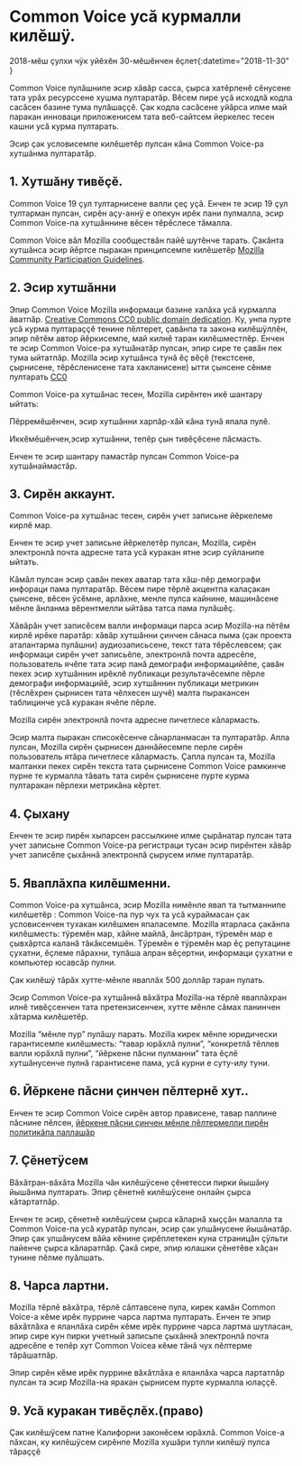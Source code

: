 # Common Voice усă курмалли килĕшÿ.

2018-мĕш çулхи чÿк уйĕхĕн 30-мĕшĕнчен ĕçлет{:datetime="2018-11-30" }

Common Voice пулăшнипе эсир хăвăр сасса, çырса хатĕрленĕ сĕнусене тата урăх ресурссене хушма пултаратăр. Вĕсем пире уçă исходлă кодпа сасăсен базине тума пулăшаççĕ. Çак кодпа сасăсене уйăрса илме май паракан инноваци приложенисем тата веб-сайтсем йеркелес тесен кашни усă курма пултарать.

Эсир çак условисемпе килĕшетĕр пулсан кǎна Common Voice-ра хутшǎнма пултаратǎр.

## 1. Хутшǎну тивĕçĕ. 
Common Voice 19 çул тултарнисене валли çеç уçă. Енчен те эсир 19 çул тултарман пулсан, сирĕн аçу-аннÿ е опекун ирĕк пани пулмалла, эсир Common Voice-па хутшăннине вĕсен тĕрĕслесе тăмалла.

Common Voice вăл Mozilla сообществăн пайĕ шутĕнче тарать. Çакăнта хутшăнса эсир йĕртсе пыракан принципсемпе килĕшетĕр [Mozilla Community Participation Guidelines](https://www.mozilla.org/en-US/about/governance/policies/participation/). 

## 2. Эсир хутшăнни
Эпир Common Voice Mozilla информаци базине халăха усă курмалла ăватпăp. [Creative Commons CC0 public domain dedication](https://creativecommons.org/publicdomain/zero/1.0/). Ку, унпа пурте усă курма пултараççĕ тенине пĕлтерет, çавăнпа та закона килĕшÿллĕн, эпир пĕтĕм автор йĕркисемпе, май килнĕ таран килĕшместпĕр. Енчен те эсир Common Voice-ра хутшăнатăр пулсан, эпир сире те çавăн пек тума ыйтатпăр. Mozilla эсир хутшăнса тунă ĕç вĕçĕ (текстсене, çырнисене, тĕрĕсленисене тата хакланисене) ытти çынсене сĕнме пултарать [CC0](https://creativecommons.org/publicdomain/zero/1.0/) 

Common Voice-ра хутшăнас тесен, Mozilla сирĕнтен икĕ шантару ыйтать:

Пĕрремĕшĕнчен, эсир хутшăнни харпăр-хăй кăна тунă япала пулĕ.

Иккĕмĕшĕнчен,эсир хутшăнни, тепĕр çын тивĕçĕсене пăсмасть.

Енчен те эсир шантару памастăр пулсан Common Voice-ра хутшăнаймастăр.

## 3. Сирĕн аккаунт.
Common Voice-ра хутшăнас тесен, сирĕн учет записьне йĕркелеме кирлĕ мар. 

Енчен те эсир учет записьне йĕркелетĕр пулсан, Mozilla, сирĕн электронлă почта адресне тата усă куракан ятне эсир суйланипе ыйтать.

Кăмăл пулсан эсир çавăн пекех аватар тата хăш-пĕр демографи инфораци пама пултаратăр. Вĕсем пире тĕрлĕ акцентпа калаçакан çынсене, вĕсен ÿсĕмне, арлăхне, менле пулса кайнине, машинăсене мĕнле ăнланма вĕрентмелли ыйтăва татса пама пулăшĕç.

Хăвăрăн учет записĕсем валли информаци парса эсир Mozilla-на пĕтĕм кирлĕ ирĕке паратăр:
хăвăр хутшăнни çинчен сăнаса пыма (çак проекта аталантарма пулăшни) аудиозаписьсене, текст тата тĕрĕслевсем;
çак информаци сирĕн учет записьĕпе, электронлă почта адресĕпе, пользователь ячĕпе тата эсир панă демографи информацийĕпе, çавăн пекех эсир хутшăннин ирĕклĕ публикаци результачĕсемпе пĕрле демографи информацийĕ, эсир хутшăннин публикаци метрикин (тĕслĕхрен çырнисен тата чĕлхесен шучĕ) малта пыракансен таблицинче усă куракан ячĕпе пĕрле.

Mozilla сирĕн электронлă почта адресне пичетлесе кăлармасть. 

Эсир малта пыракан списокĕсенче сăнарланмасан та пултаратăр. Апла пулсан, Mozilla сирĕн çырнисен даннăйесемпе перле сирĕн пользователь ятăра пичетлесе кăлармасть. Çапла пулсан та, Mozilla малтанхи пекех сирĕн текста тата çырнисене Common Voice рамкинче пурне те курмалла тăвать тата сирĕн çырнисене пурте курма пултаракан пĕрлехи метрикăна кĕртет.

## 4. Çыхану
Енчен те эсир пирĕн хыпарсен рассылкине илме çырăнатар пулсан тата учет записьне Common Voice-ра регистраци тусан эсир пирĕнтен хăвăр учет записĕпе çыхăннă электронлă çырусем илме пултаратăр.

## 5. Яваплăxпа килĕшменни. 

Common Voice-ра хутшăнса, эсир Mozilla нимĕнле явап та тытманнипе килĕшетĕр : Common Voice-па пур чух та усă кураймасан çак условисенчен тухакан килĕшмен япаласемпе.
Mozilla ятарласа çакăнпа килĕшместь: тÿремĕн мар, хăйне майлă, ăнсăртран, тÿремĕн мар е çывхăртса каланă тăкăксемшĕн.
Тÿремĕн е тÿремĕн мар ĕç репутацине çухатни, ĕçлеме пăрахни, тупăша алран вĕçертни, информаци çухатни е компьютер юсавсăр пулни.

Çак килĕшÿ тăрăх хутте-мĕнле яваплăх 500 доллăр таран пулать.

Эсир Common Voice-ра хутшăннă вăхăтра Mozilla-на тĕрлĕ яваплăхран илнĕ тивĕçсенчен тата претензисенчен, хутте мĕнле сăмах панинчен хăтарма килĕшетĕр.

Mozilla “мĕнле пур” пулăшу парать. Mozilla кирек мĕнле юридически гарантисемпе килĕшместь: “тавар юрăхлă пулни”, “конкретлă тĕллев валли юрăхлă пулни”, “йĕркене пăсни пулманни” тата ĕçлĕ хутшăнусенче пулнă гарантисене пама, усă курни е суту-илу туни.

## 6. Йĕркене пăсни çинчен пĕлтернĕ хут..
Енчен те эсир Common Voice сирĕн автор прависене, тавар паллине пăснине пĕлсен, [йĕркене пăсни çинчен мĕнле пĕлтермелли пирĕн политикăпа паллашăр](https://www.mozilla.org/about/legal/report-infringement/)

## 7. Çĕнетÿсем
Вăхăтран-вăхăта Mozilla чăн килĕшÿсене çĕнетесси пирки йышăну йышăнма пултарать. Эпир çĕнетнĕ килĕшÿсене онлайн çырса кăтартатпăр. 

Енчен те эсир, çĕнетнĕ килĕшÿсем çырса кăларнă хыççăн малалла та Common Voice-па усă куратăр пулсан, эсир çак улшăнусене йышăнатăр. Эпир çак улшăнусем вăйа кĕнине çирĕплетекен куна страницăн çÿльти пайенче çырса кăларатпăр. Çакă сире, эпир юлашки çĕнетĕве хăçан тунине пĕлме пуăлшать.

## 8. Чарса лартни.
Mozilla тĕрлĕ вăхăтра, тĕрлĕ сăлтавсене пула, кирек камăн Common Voice-а кĕме ирĕк пуррине чарса лартма пултарать. Енчен те эпир вăхăтлăха е яланлăха сирĕн кĕме ирĕк пуррине чарса лартма шутласан, эпир сире кун пирки учетный записьпе çыхăннă электронлă почта адресĕпе е тепĕр хут Common Voiceа кĕме тăнă чух пĕлтерме тăрăшатпăр.

Эпир сирĕн кĕме ирĕк пуррине вăхăтлăха е яланлăха чарса лартатпăр пулсан та эсир Mozilla-на яракан çырнисем пурте курмалла юлаççĕ.

## 9. Усă куракан тивĕçлĕх.(право)
Çак килĕшÿсем патне Калифорни законĕсем юрăхлă. Common Voice-а пăхсан, ку килĕшÿсем сирĕнпе Mozilla хушăри тулли килĕшÿ пулса тăраççĕ
